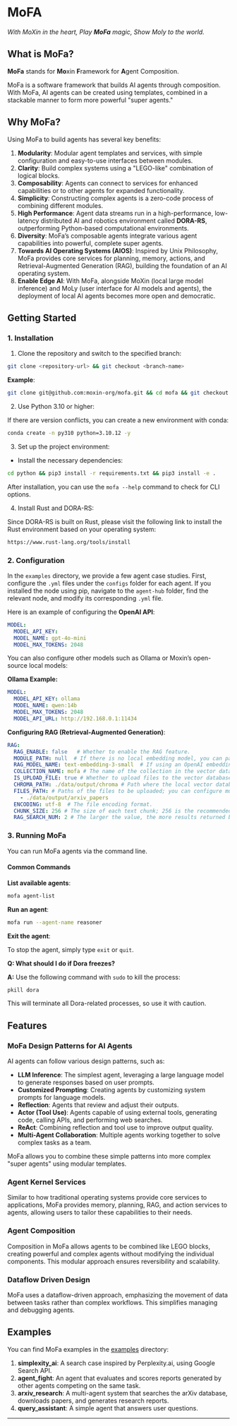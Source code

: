 
# **MoFA**

*With MoXin in the heart, Play **MoFa** magic, Show Moly to the world.*

## What is MoFa?

**MoFa** stands for **Mo**xin **F**ramework for **A**gent Composition.

MoFa is a software framework that builds AI agents through composition. With MoFa, AI agents can be created using templates, combined in a stackable manner to form more powerful "super agents."

## Why MoFa?

Using MoFa to build agents has several key benefits:

1. **Modularity**: Modular agent templates and services, with simple configuration and easy-to-use interfaces between modules.
2. **Clarity**: Build complex systems using a "LEGO-like" combination of logical blocks.
3. **Composability**: Agents can connect to services for enhanced capabilities or to other agents for expanded functionality.
4. **Simplicity**: Constructing complex agents is a zero-code process of combining different modules.
5. **High Performance**: Agent data streams run in a high-performance, low-latency distributed AI and robotics environment called **DORA-RS**, outperforming Python-based computational environments.
6. **Diversity**: MoFa’s composable agents integrate various agent capabilities into powerful, complete super agents.
7. **Towards AI Operating Systems (AIOS)**: Inspired by Unix Philosophy, MoFa provides core services for planning, memory, actions, and Retrieval-Augmented Generation (RAG), building the foundation of an AI operating system.
8. **Enable Edge AI**: With MoFa, alongside MoXin (local large model inference) and MoLy (user interface for AI models and agents), the deployment of local AI agents becomes more open and democratic.

## Getting Started

### 1. Installation

1. Clone the repository and switch to the specified branch:

```sh
git clone <repository-url> && git checkout <branch-name>
```

**Example**:

```sh
git clone git@github.com:moxin-org/mofa.git && cd mofa && git checkout feature/mofa
```

2. Use Python 3.10 or higher:

If there are version conflicts, you can create a new environment with conda:

```sh
conda create -n py310 python=3.10.12 -y
```

3. Set up the project environment:

- Install the necessary dependencies:

```sh
cd python && pip3 install -r requirements.txt && pip3 install -e .
```

After installation, you can use the `mofa --help` command to check for CLI options.

4. Install Rust and DORA-RS:

Since DORA-RS is built on Rust, please visit the following link to install the Rust environment based on your operating system:

```sh
https://www.rust-lang.org/tools/install
```

### 2. Configuration

In the `examples` directory, we provide a few agent case studies. First, configure the `.yml` files under the `configs` folder for each agent. If you installed the node using pip, navigate to the `agent-hub` folder, find the relevant node, and modify its corresponding `.yml` file.

Here is an example of configuring the **OpenAI API**:

```yaml
MODEL:
  MODEL_API_KEY:  
  MODEL_NAME: gpt-4o-mini
  MODEL_MAX_TOKENS: 2048
```

You can also configure other models such as Ollama or Moxin’s open-source local models:

**Ollama Example:**

```yaml
MODEL:
  MODEL_API_KEY: ollama
  MODEL_NAME: qwen:14b
  MODEL_MAX_TOKENS: 2048
  MODEL_API_URL: http://192.168.0.1:11434
```

**Configuring RAG (Retrieval-Augmented Generation)**:

```yaml
RAG:
  RAG_ENABLE: false   # Whether to enable the RAG feature.
  MODULE_PATH: null  # If there is no local embedding model, you can pass null.
  RAG_MODEL_NAME: text-embedding-3-small  # If using an OpenAI embedding model, specify the OpenAI embedding model name here.
  COLLECTION_NAME: mofa # The name of the collection in the vector database; use the default value.
  IS_UPLOAD_FILE: true # Whether to upload files to the vector database; set to true to upload, or false to skip.
  CHROMA_PATH: ./data/output/chroma # Path where the local vector database is saved.
  FILES_PATH: # Paths of the files to be uploaded; you can configure multiple files at once.
    - ./data/output/arxiv_papers
  ENCODING: utf-8  # The file encoding format.
  CHUNK_SIZE: 256 # The size of each text chunk; 256 is the recommended default value.
  RAG_SEARCH_NUM: 2 # The larger the value, the more results returned by the RAG search; however, ensure the total tokens do not exceed the LLM's token limit.
```

### 3. Running MoFa

You can run MoFa agents via the command line.

#### Common Commands

**List available agents**:

```bash
mofa agent-list
```

**Run an agent**:

```bash
mofa run --agent-name reasoner
```

**Exit the agent**:

To stop the agent, simply type `exit` or `quit`.

**Q: What should I do if Dora freezes?**

**A:** Use the following command with `sudo` to kill the process:

```bash
pkill dora
```

This will terminate all Dora-related processes, so use it with caution.

## Features

### MoFa Design Patterns for AI Agents

AI agents can follow various design patterns, such as:

- **LLM Inference**: The simplest agent, leveraging a large language model to generate responses based on user prompts.
- **Customized Prompting**: Creating agents by customizing system prompts for language models.
- **Reflection**: Agents that review and adjust their outputs.
- **Actor (Tool Use)**: Agents capable of using external tools, generating code, calling APIs, and performing web searches.
- **ReAct**: Combining reflection and tool use to improve output quality.
- **Multi-Agent Collaboration**: Multiple agents working together to solve complex tasks as a team.

MoFa allows you to combine these simple patterns into more complex "super agents" using modular templates.

### Agent Kernel Services

Similar to how traditional operating systems provide core services to applications, MoFa provides memory, planning, RAG, and action services to agents, allowing users to tailor these capabilities to their needs.

### Agent Composition

Composition in MoFa allows agents to be combined like LEGO blocks, creating powerful and complex agents without modifying the individual components. This modular approach ensures reversibility and scalability.

### Dataflow Driven Design

MoFa uses a dataflow-driven approach, emphasizing the movement of data between tasks rather than complex workflows. This simplifies managing and debugging agents.

## Examples

You can find MoFa examples in the [examples](python/examples) directory:

1. **simplexity_ai**: A search case inspired by Perplexity.ai, using Google Search API.
2. **agent_fight**: An agent that evaluates and scores reports generated by other agents competing on the same task.
3. **arxiv_research**: A multi-agent system that searches the arXiv database, downloads papers, and generates research reports.
4. **query_assistant**: A simple agent that answers user questions.

---

